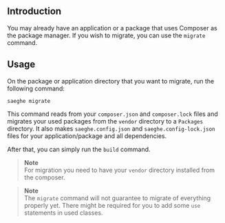 ## Introduction

You may already have an application or a package that uses Composer as the package manager.
If you wish to migrate, you can use the `migrate` command.

## Usage

On the package or application directory that you want to migrate, run the following command:

```shell
saeghe migrate
```

This command reads from your `composer.json` and `composer.lock` files and migrates your used packages
from the `vendor` directory to a `Packages` directory. It also makes `saeghe.config.json` and
`saeghe.config-lock.json` files for your application/package and all dependencies.

After that, you can simply run the `build` command.

> **Note**  
> For migration you need to have your `vendor` directory installed from the composer.

> **Note**  
> The `migrate` command will not guarantee to migrate of everything properly yet.
> There might be required for you to add some `use` statements in used classes.

